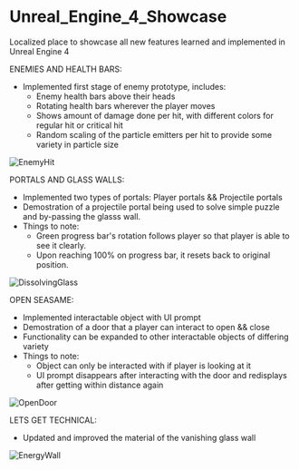 # Unreal_Engine_4_Showcase
Localized place to showcase all new features learned and implemented in Unreal Engine 4 


ENEMIES AND HEALTH BARS:
  - Implemented first stage of enemy prototype, includes:
    - Enemy health bars above their heads
    - Rotating health bars wherever the player moves
    - Shows amount of damage done per hit, with different colors for regular hit or critical hit
    - Random scaling of the particle emitters per hit to provide some variety in particle size

![EnemyHit](https://user-images.githubusercontent.com/54217603/114228765-ee505500-9944-11eb-9080-4b2baa20ab8a.gif)


PORTALS AND GLASS WALLS:
  - Implemented two types of portals: Player portals && Projectile portals
  - Demostration of a projectile portal being used to solve simple puzzle and by-passing the glasss wall.
  - Things to note: 
    - Green progress bar's rotation follows player so that player is able to see it clearly. 
    - Upon reaching 100% on progress bar, it resets back to original position.


![DissolvingGlass](https://user-images.githubusercontent.com/54217603/114225759-b810d680-9940-11eb-860d-a55f6ea5f333.gif)

OPEN SEASAME:
  - Implemented interactable object with UI prompt
  - Demostration of a door that a player can interact to open && close
  - Functionality can be expanded to other interactable objects of differing variety
  - Things to note:
    - Object can only be interacted with if player is looking at it
    - UI prompt disappears after interacting with the door and redisplays after getting within distance again

![OpenDoor](https://user-images.githubusercontent.com/54217603/114724581-b3b23800-9d09-11eb-9676-e2ab5020f1f2.gif)


LETS GET TECHNICAL:
  - Updated and improved the material of the vanishing glass wall

![EnergyWall](https://user-images.githubusercontent.com/54217603/114725694-b5303000-9d0a-11eb-8a26-bb4c8e9c5aad.gif)


